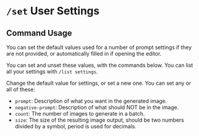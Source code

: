 # `/set` User Settings

## Command Usage

You can set the default values used for a number of prompt settings if they are not provided, or automatically filled in if opening the editor.

You can set and unset these values, with the commands below. You can list all your settings with `/list settings`.

Change the default value for settings, or set a new one. You can set any or all of these:

* `prompt`: Description of what you want in the generated image.
* `negative-prompt`: Description of what should NOT be in the image.
* `count`: The number of images to generate in a batch.
* `size`: The size of the resulting image output, should be two numbers divided by a symbol, period is used for decimals.



